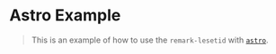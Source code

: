 # Astro Example

> This is an example of how to use the `remark-lesetid` with [`astro`](https://astro.build).
